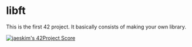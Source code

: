 # libft

This is the first 42 project. It basically consists of making your own library.

[![jaeskim's 42Project Score](https://badge42.herokuapp.com/api/project/jserrano/Libft)](https://github.com/JaeSeoKim/badge42)
